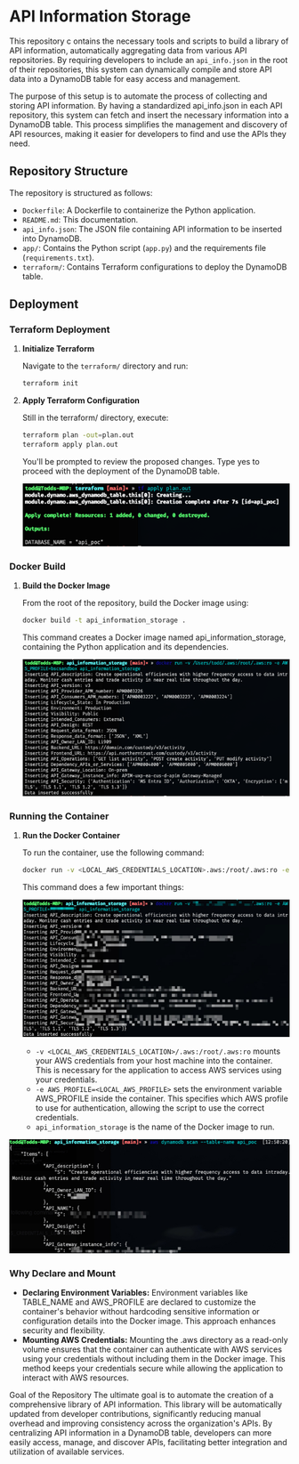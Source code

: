 # API Information Storage

This repository c ontains the necessary tools and scripts to build a library of API information, automatically aggregating data from various API repositories. By requiring developers to include an `api_info.json` in the root of their repositories, this system can dynamically compile and store API data into a DynamoDB table for easy access and management.

The purpose of this setup is to automate the process of collecting and storing API information. By having a standardized api_info.json in each API repository, this system can fetch and insert the necessary information into a DynamoDB table. This process simplifies the management and discovery of API resources, making it easier for developers to find and use the APIs they need.

## Repository Structure

The repository is structured as follows:

- `Dockerfile`: A Dockerfile to containerize the Python application.
- `README.md`: This documentation.
- `api_info.json`: The JSON file containing API information to be inserted into DynamoDB.
- `app/`: Contains the Python script (`app.py`) and the requirements file (`requirements.txt`).
- `terraform/`: Contains Terraform configurations to deploy the DynamoDB table.

## Deployment

### Terraform Deployment

1. **Initialize Terraform**

   Navigate to the `terraform/` directory and run:

   ```sh
   terraform init
   ```

2. **Apply Terraform Configuration**

    Still in the terraform/ directory, execute:

    ```sh
    terraform plan -out=plan.out
    terraform apply plan.out
    ```
    You'll be prompted to review the proposed changes. Type yes to proceed with the deployment of the DynamoDB table.
   
   ![tf.png](images%2Ftf.png)
### Docker Build
1. **Build the Docker Image**

    From the root of the repository, build the Docker image using:

    ```sh
    docker build -t api_information_storage .
    ```
    This command creates a Docker image named api_information_storage, containing the Python application and its dependencies.

   ![docker_build.png](images%2Fdocker_build.png)
### Running the Container
1. **Run the Docker Container**

    To run the container, use the following command:

    ```sh
    docker run -v <LOCAL_AWS_CREDENTIALS_LOCATION>.aws:/root/.aws:ro -e AWS_PROFILE=<LOCAL_AWS_PROFILE> api_information_storage
    ``` 
   This command does a few important things:

    ![docker_run.jpg](images%2Fdocker_run.jpg)
   * `-v <LOCAL_AWS_CREDENTIALS_LOCATION>/.aws:/root/.aws:ro` mounts your AWS credentials from your host machine into the container. This is necessary for the application to access AWS services using your credentials.
   * `-e AWS_PROFILE=<LOCAL_AWS_PROFILE>` sets the environment variable AWS_PROFILE inside the container. This specifies which AWS profile to use for authentication, allowing the script to use the correct credentials.
   * `api_information_storage` is the name of the Docker image to run.

![stored_info.jpg](images%2Fstored_info.jpg)
### Why Declare and Mount
* **Declaring Environment Variables:** Environment variables like TABLE_NAME and AWS_PROFILE are declared to customize the container's behavior without hardcoding sensitive information or configuration details into the Docker image. This approach enhances security and flexibility.
* **Mounting AWS Credentials:** Mounting the .aws directory as a read-only volume ensures that the container can authenticate with AWS services using your credentials without including them in the Docker image. This method keeps your credentials secure while allowing the application to interact with AWS resources.

Goal of the Repository
The ultimate goal is to automate the creation of a comprehensive library of API information. This library will be automatically updated from developer contributions, significantly reducing manual overhead and improving consistency across the organization's APIs. By centralizing API information in a DynamoDB table, developers can more easily access, manage, and discover APIs, facilitating better integration and utilization of available services.
